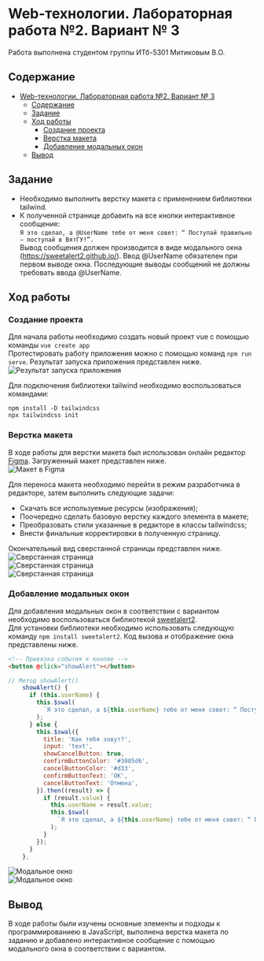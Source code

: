 # Web-технологии. Лабораторная работа №2. Вариант № 3

Работа выполнена студентом группы ИТб-5301 Митиковым В.О.

## Содержание
- [Web-технологии. Лабораторная работа №2. Вариант № 3](#web-технологии-Лабораторная-работа-2-вариант--3)
  - [Содержание](#содержание)
  - [Задание](#задание)
  - [Ход работы](#ход-работы)
    - [Создание проекта](#создание-проекта)
    - [Верстка макета](#верстка-макета)
    - [Добавление модальных окон](#добавление-модальных-окон)
  - [Вывод](#вывод)

## Задание
- Необходимо выполнить верстку макета с применением библиотеки tailwind. 
- К полученной странице добавить на все кнопки интерактивное сообщение:  
<code>Я это сделал, а @UserName тебе от меня совет: “ Поступай правильно — поступай в ВятГУ!”.</code>  
Вывод сообщения должен производится в виде модального окна (https://sweetalert2.github.io/). Ввод @UserName обязателен при первом выводе окна. Последующие выводы сообщений не должны требовать ввода @UserName.
## Ход работы

### Создание проекта
Для начала работы необходимо создать новый проект vue с помощью команды `vue create app`  
Протестировать работу приложения можно с помощью команд `npm run serve`. Результат запуска приложения представлен ниже.  
![Результат запуска приложения](./pics/wt-2/0.png)  

Для подключения библиотеки tailwind необходимо воспользоваться командами:
```
npm install -D tailwindcss
npx tailwindcss init
```
### Верстка макета
В ходе работы для верстки макета был использован онлайн редактор [Figma](https://www.figma.com/). Загруженный макет представлен ниже.  
![Макет в Figma](./pics/wt-2/10.png)  


Для переноса макета необходимо перейти в режим разработчика в редакторе, затем выполнить следующие задачи:
- Скачать все используемые ресурсы (изображения);
- Поочередно сделать базовую верстку каждого элемента в макете;
- Преобразовать стили указанные в редакторе в классы tailwindcss;
- Внести финальные корректировки в полученную страницу.

Окончательный вид сверстанной страницы представлен ниже.  
![Сверстанная страница](./pics/wt-2/20.png)  
![Сверстанная страница](./pics/wt-2/30.png)  
![Сверстанная страница](./pics/wt-2/40.png)  
### Добавление модальных окон
Для добавления модальных окон в соответствии с вариантом необходимо воспользоваться библиотекой [sweetalert2](https://sweetalert2.github.io/).  
Для установки библиотеки необходимо использовать следующую команду `npm install sweetalert2`. Код вызова и отображение окна представлены ниже.
```html
<!-- Привязка события к кнопке -->
<button @click="showAlert"></button>
```
```js
// Метод showAlert()
    showAlert() {
      if (this.userName) {
        this.$swal(
          `Я это сделал, а ${this.userName} тебе от меня совет: “ Поступай правильно — поступай в ВятГУ!`,
        );
      } else {
        this.$swal({
          title: 'Как тебя зовут?',
          input: 'text',
          showCancelButton: true,
          confirmButtonColor: '#3085d6',
          cancelButtonColor: '#d33',
          confirmButtonText: 'ОК',
          cancelButtonText: 'Отмена',
        }).then((result) => {
          if (result.value) {
            this.userName = result.value;
            this.$swal(
              `Я это сделал, а ${this.userName} тебе от меня совет: “ Поступай правильно — поступай в ВятГУ!`,
            );
          }
        });
      }
    },
```
![Модальное окно](./pics/wt-2/50.png)  
![Модальное окно](./pics/wt-2/60.png)  

## Вывод
В ходе работы были изучены основные элементы и подходы к программированиею в JavaScript, выполнена верстка макета по заданию и добавлено интерактивное сообщение с помощью модального окна в соответствии с вариантом.
